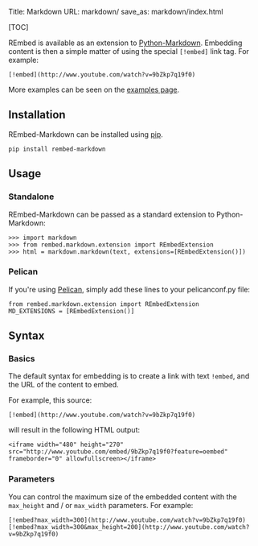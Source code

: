 Title: Markdown
URL: markdown/
save_as: markdown/index.html

[TOC]

REmbed is available as an extension to [Python-Markdown](http://pythonhosted.org/Markdown/).  Embedding content is then a simple matter of using the special `[!embed]` link tag.  For example:

    [!embed](http://www.youtube.com/watch?v=9bZkp7q19f0)

More examples can be seen on the [examples page](examples/).

## Installation ##

REmbed-Markdown can be installed using [pip](http://www.pip-installer.org/).

    pip install rembed-markdown

## Usage ##

### Standalone ###

REmbed-Markdown can be passed as a standard extension to Python-Markdown:

    >>> import markdown
    >>> from rembed.markdown.extension import REmbedExtension
    >>> html = markdown.markdown(text, extensions=[REmbedExtension()])

### Pelican ###

If you're using [Pelican](http://docs.getpelican.com/), simply add these lines to your pelicanconf.py file:

    from rembed.markdown.extension import REmbedExtension
    MD_EXTENSIONS = [REmbedExtension()]

## Syntax ##

### Basics ###

The default syntax for embedding is to create a link with text `!embed`, and the URL of the content to embed.

For example, this source:

    [!embed](http://www.youtube.com/watch?v=9bZkp7q19f0)

will result in the following HTML output:

    <iframe width="480" height="270" src="http://www.youtube.com/embed/9bZkp7q19f0?feature=oembed" frameborder="0" allowfullscreen></iframe>

### Parameters ###

You can control the maximum size of the embedded content with the `max_height` and / or `max_width` parameters.  For example:

    [!embed?max_width=300](http://www.youtube.com/watch?v=9bZkp7q19f0)
    [!embed?max_width=300&max_height=200](http://www.youtube.com/watch?v=9bZkp7q19f0)